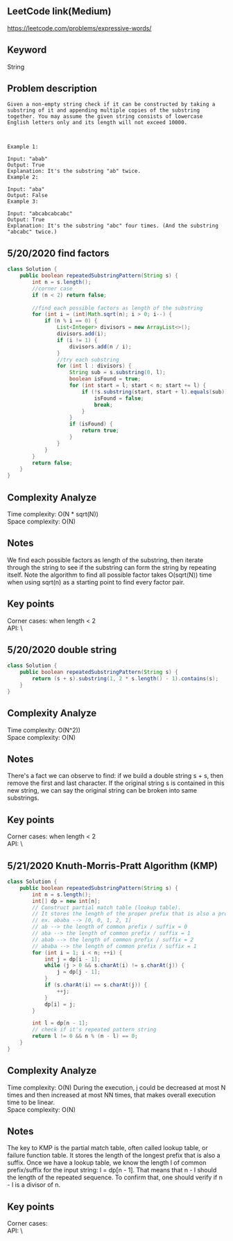 ## LeetCode link(Medium)
https://leetcode.com/problems/expressive-words/

## Keyword
String

## Problem description
```
Given a non-empty string check if it can be constructed by taking a substring of it and appending multiple copies of the substring together. You may assume the given string consists of lowercase English letters only and its length will not exceed 10000.

 

Example 1:

Input: "abab"
Output: True
Explanation: It's the substring "ab" twice.
Example 2:

Input: "aba"
Output: False
Example 3:

Input: "abcabcabcabc"
Output: True
Explanation: It's the substring "abc" four times. (And the substring "abcabc" twice.)
```

## 5/20/2020 find factors

```java
class Solution {
    public boolean repeatedSubstringPattern(String s) {
        int n = s.length();
        //corner case
        if (n < 2) return false;  
        
        //find each possible factors as length of the substring
        for (int i = (int)Math.sqrt(n); i > 0; i--) {
            if (n % i == 0) {
                List<Integer> divisors = new ArrayList<>();
                divisors.add(i);
                if (i != 1) {
                    divisors.add(n / i);    
                }
                //try each substring
                for (int l : divisors) {
                    String sub = s.substring(0, l);
                    boolean isFound = true;
                    for (int start = l; start < n; start += l) {
                        if (!s.substring(start, start + l).equals(sub)){
                            isFound = false;
                            break;
                        }
                    }
                    if (isFound) {
                        return true;    
                    }    
                }     
            }    
        }     
        return false;
    }
}
```
## Complexity Analyze
Time complexity: O(N * sqrt(N))\
Space complexity: O(N)

## Notes
We find each possible factors as length of the substring, then iterate through the string to see if the substring can form the string by repeating itself. Note the algorithm to find all possible factor takes O(sqrt(N)) time when using sqrt(n) as a starting point to find every factor pair.

## Key points
Corner cases: when length < 2\
API: \

## 5/20/2020 double string

```java
class Solution {
    public boolean repeatedSubstringPattern(String s) {
        return (s + s).substring(1, 2 * s.length() - 1).contains(s);
    }
}
```
## Complexity Analyze
Time complexity: O(N^2))\
Space complexity: O(N)

## Notes
There's a fact we can observe to find: if we build a double string s + s, then remove the first and last character. If the original string s is contained in this new string, we can say the original string can be broken into same substrings.

## Key points
Corner cases: when length < 2\
API: \

## 5/21/2020 Knuth-Morris-Pratt Algorithm (KMP)

```java
class Solution {
    public boolean repeatedSubstringPattern(String s) {
        int n = s.length();
        int[] dp = new int[n];
        // Construct partial match table (lookup table).
        // It stores the length of the proper prefix that is also a proper suffix.
        // ex. ababa --> [0, 0, 1, 2, 1]
        // ab --> the length of common prefix / suffix = 0
        // aba --> the length of common prefix / suffix = 1
        // abab --> the length of common prefix / suffix = 2
        // ababa --> the length of common prefix / suffix = 1
        for (int i = 1; i < n; ++i) {
            int j = dp[i - 1];
            while (j > 0 && s.charAt(i) != s.charAt(j)) {
                j = dp[j - 1];    
            }
            if (s.charAt(i) == s.charAt(j)) {
                ++j;
            }
            dp[i] = j;    
        }

        int l = dp[n - 1];
        // check if it's repeated pattern string
        return l != 0 && n % (n - l) == 0;
    }
}
```
## Complexity Analyze
Time complexity: O(N) During the execution, j could be decreased at most N times and then increased at most NN times, that makes overall execution time to be linear.\
Space complexity: O(N)

## Notes
The key to KMP is the partial match table, often called lookup table, or failure function table. It stores the length of the longest prefix that is also a suffix. Once we have a lookup table, we know the length l of common prefix/suffix for the input string: l = dp[n - 1]. That means that n - l should the length of the repeated sequence. To confirm that, one should verify if n - l is a divisor of n.

## Key points
Corner cases:\
API: \
